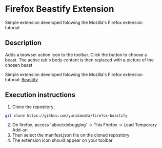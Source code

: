 # Firefox Beastify Extension

Simple extension developed folowing the Mozilla's Firefox extension tutorial:

## Description

Adds a browser action icon to the toolbar. Click the button to choose a beast. The active tab's body content is then replaced with a picture of the chosen beast

Simple extension developed folowing the Mozilla's Firefox extension tutorial: [Beastify](https://developer.mozilla.org/en-US/docs/Mozilla/Add-ons/WebExtensions/Your_second_WebExtension)

## Execution instructions

1. Clone the repository:

```bash
git clone https://github.com/yuridamata/firefox-beastify
```
2. On firefox, access 'about:debugging' -> This Firefox -> Load Temporary Add-on
3. Then select the manifest.json file on the cloned repository
4. The extension icon should appear on your toolbar


